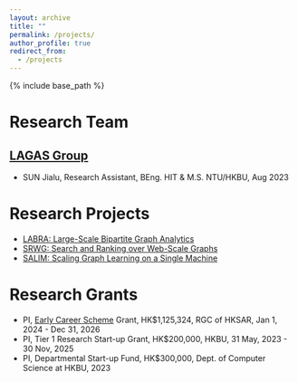 ```yaml
---
layout: archive
title: ""
permalink: /projects/
author_profile: true
redirect_from:
  - /projects
---
```


{% include base_path %}

Research Team
======
## [LAGAS Group](https://github.com/HKBU-LAGAS)
- SUN Jialu, Research Assistant, BEng. HIT & M.S. NTU/HKBU, Aug 2023

Research Projects
======
- [LABRA: Large-Scale Bipartite Graph Analytics](https://sites.google.com/view/p-labra)
- [SRWG: Search and Ranking over Web-Scale Graphs](https://sites.google.com/view/p-srwg)
- [SALIM: Scaling Graph Learning on a Single Machine](https://sites.google.com/view/p-salim)

Research Grants
======
- PI, [Early Career Scheme](https://www.ugc.edu.hk/eng/rgc/funding_opport/ecs/) Grant, HK$1,125,324, RGC of HKSAR, Jan 1, 2024 - Dec 31, 2026
- PI, Tier 1 Research Start-up Grant, HK$200,000, HKBU, 31 May, 2023 - 30 Nov, 2025
- PI, Departmental Start-up Fund, HK$300,000, Dept. of Computer Science at HKBU, 2023
